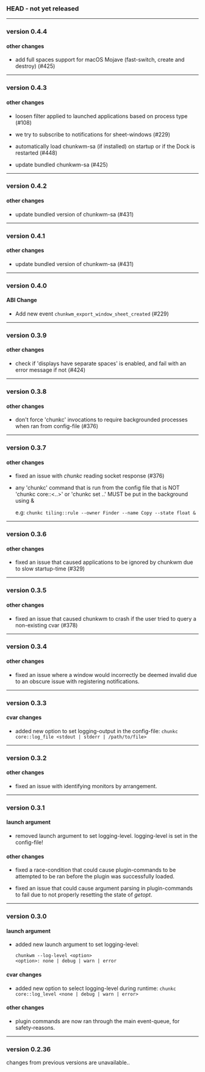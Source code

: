 ### HEAD -  not yet released

----------

### version 0.4.4

#### other changes

 - add full spaces support for macOS Mojave (fast-switch, create and destroy) (#425)

----------

### version 0.4.3

#### other changes

 - loosen filter applied to launched applications based on process type (#108)

 - we try to subscribe to notifications for sheet-windows (#229)

 - automatically load chunkwm-sa (if installed) on startup or if the Dock is restarted (#448)

 - update bundled chunkwm-sa (#425)

----------

### version 0.4.2

#### other changes

 - update bundled version of chunkwm-sa (#431)

----------

### version 0.4.1

#### other changes

 - update bundled version of chunkwm-sa (#431)

----------

### version 0.4.0

#### ABI Change

 - Add new event `chunkwm_export_window_sheet_created` (#229)

----------

### version 0.3.9

#### other changes

 - check if 'displays have separate spaces' is enabled, and fail with an error message if not (#424)

----------

### version 0.3.8

#### other changes

 - don't force 'chunkc' invocations to require backgrounded processes when ran from config-file (#376)

----------

### version 0.3.7

#### other changes

 - fixed an issue with *chunkc* reading socket response (#376)

 - any 'chunkc' command that is run from the config file
   that is NOT 'chunkc core::<..>' or 'chunkc set ..'
   MUST be put in the background using &

   e.g: `chunkc tiling::rule --owner Finder --name Copy --state float &`

----------

### version 0.3.6

#### other changes

- fixed an issue that caused applications to be ignored by chunkwm due to slow startup-time (#329)

----------

### version 0.3.5

#### other changes

- fixed an issue that caused chunkwm to crash if the user tried to query a non-existing cvar (#378)

----------

### version 0.3.4

#### other changes

- fixed an issue where a window would incorrectly be deemed invalid due to an obscure issue with registering notifications.

----------

### version 0.3.3

#### cvar changes

- added new option to set logging-output in the config-file:
  `chunkc core::log_file <stdout | stderr | /path/to/file>`

----------

### version 0.3.2

#### other changes

- fixed an issue with identifying monitors by arrangement.

----------

### version 0.3.1

#### launch argument

- removed launch argument to set logging-level. logging-level is set in the config-file!

#### other changes

- fixed a race-condition that could cause plugin-commands to be attempted to be ran before
  the plugin was successfully loaded.

- fixed an issue that could cause argument parsing in plugin-commands to fail due to not properly
  resetting the state of *getopt*.

----------

### version 0.3.0

#### launch argument

- added new launch argument to set logging-level:
  ```
  chunkwm --log-level <option>
  <option>: none | debug | warn | error
  ```

#### cvar changes

- added new option to select logging-level during runtime:
  `chunkc core::log_level <none | debug | warn | error>`

#### other changes

- plugin commands are now ran through the main event-queue, for safety-reasons.

----------

### version 0.2.36

changes from previous versions are unavailable..
